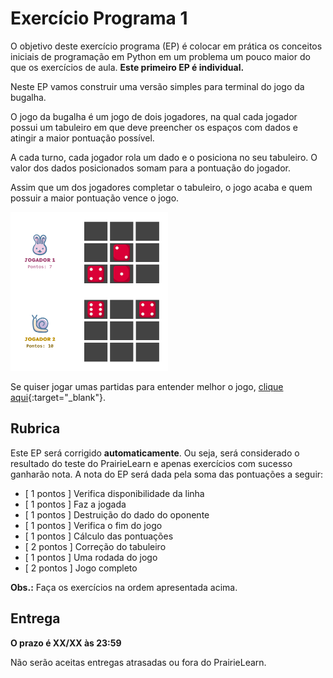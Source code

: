 # Exercício Programa 1

O objetivo deste exercício programa (EP) é colocar em prática os conceitos iniciais de programação em Python em um problema um pouco maior do que os exercícios de aula. **Este primeiro EP é individual.**

Neste EP vamos construir uma versão simples para terminal do jogo da bugalha. 

O jogo da bugalha é um jogo de dois jogadores, na qual cada jogador possui um tabuleiro em que deve preencher os espaços com dados e atingir a maior pontuação possível.

A cada turno, cada jogador rola um dado e o posiciona no seu tabuleiro. O valor dos dados posicionados somam para a pontuação do jogador.

Assim que um dos jogadores completar o tabuleiro, o jogo acaba e quem possuir a maior pontuação vence o jogo. 

<img src="img/jogo_da_bugalha.png" alt="Representação do jogo." width="50%" />

Se quiser jogar umas partidas para entender melhor o jogo, [clique aqui](https://knucklebones.io/en/){:target="_blank"}.


## Rubrica

Este EP será corrigido **automaticamente**. Ou seja, será considerado o resultado do teste do PrairieLearn e apenas exercícios com sucesso ganharão nota. A nota do EP será dada pela soma das pontuações a seguir:

- [ 1 pontos ] Verifica disponibilidade da linha
- [ 1 pontos ] Faz a jogada
- [ 1 pontos ] Destruição do dado do oponente
- [ 1 pontos ] Verifica o fim do jogo
- [ 1 pontos ] Cálculo das pontuações
- [ 2 pontos ] Correção do tabuleiro
- [ 1 pontos ] Uma rodada do jogo
- [ 2 pontos ] Jogo completo

**Obs.:** Faça os exercícios na ordem apresentada acima.

## Entrega

**O prazo é XX/XX às 23:59**

Não serão aceitas entregas atrasadas ou fora do PrairieLearn.
